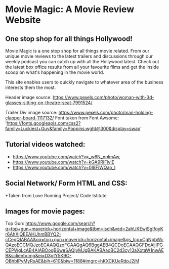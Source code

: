 # Movie Magic: A Movie Review Website 

## One stop shop for all things Hollywood!

Movie Magic is a one stop shop for all things movie related. From our unique movie reviews to the latest trailers and discussions through our weekly podcast you can catch up with all the Hollywood latest. Check out the latest box office results from all your favourite films and get the inside scoop on what's happening in the movie world. 

This site enables users to quickly navigate to whatever area of the business interests them the most. 


Header image source: https://www.pexels.com/photo/woman-with-3d-glasses-sitting-on-theatre-seat-7991524/

Trailer Div image source: https://www.pexels.com/photo/man-holding-clapper-board-1117132/
Font taken from Font Awsome: 'https://fonts.googleapis.com/css2?family=Luckiest+Guy&family=Poppins:wght@300&display=swap'

## Tutorial videos watched:
* https://www.youtube.com/watch?v=_w6N_nplmAw, 
* https://www.youtube.com/watch?v=kGA9RIFiyIE
* https://www.youtube.com/watch?v=0I8FiWQao_I

## Social Network/ Form HTML and CSS: 

*Taken from Love Running Project/ Code Istitute 

## Images for movie pages:

Top Gun: 
https://www.google.com/search?q=top+gun+maverick+horizontal+image&tbm=isch&ved=2ahUKEwjSgIfqyKr6AhXjQEEAHUhmBBYQ2-cCegQIABAA&oq=top+gun+maverick+horizontal+image&gs_lcp=CgNpbWcQAzoECCMQJzoECAAQQzoFCAAQgAQ6BggAEB4QCDoECAAQGFDoAljIPGCEPWgLcAB4AIABOogB6weSAQIyMJgBAKABAaoBC2d3cy13aXotaW1nwAEB&sclient=img&ei=D3gtY5K9O-OBhbIPyMyRsAE&bih=610&biw=1188#imgrc=hKXCKUeRdpJ2jM







